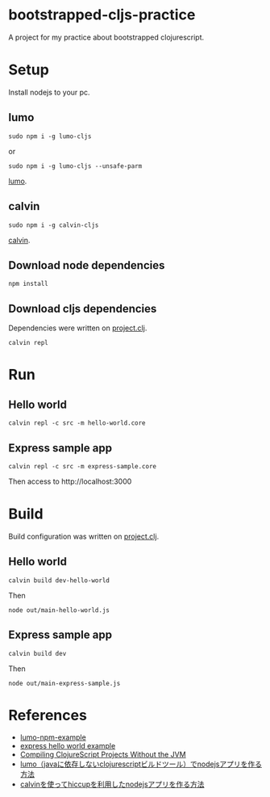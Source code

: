 # bootstrapped-cljs-practice
A project for my practice about bootstrapped clojurescript.

# Setup
Install nodejs to your pc.

## lumo
```
sudo npm i -g lumo-cljs
```

or

```
sudo npm i -g lumo-cljs --unsafe-parm
```

[lumo](https://github.com/anmonteiro/lumo).

## calvin
```
sudo npm i -g calvin-cljs
```

[calvin](https://github.com/eginez/calvin).

## Download node dependencies
```
npm install
```

## Download cljs dependencies
Dependencies were written on [project.clj](/project.clj).

```
calvin repl
```

# Run
## Hello world
```
calvin repl -c src -m hello-world.core
```

## Express sample app
```
calvin repl -c src -m express-sample.core
```

Then access to http://localhost:3000

# Build
Build configuration was written on [project.clj](/project.clj).

## Hello world
```
calvin build dev-hello-world
```
Then
```
node out/main-hello-world.js
```

## Express sample app
```
calvin build dev
```
Then
```
node out/main-express-sample.js
```

# References
- [lumo-npm-example](https://github.com/rberger/lumo-npm-example)
- [express hello world example](https://expressjs.com/en/starter/hello-world.html)
- [Compiling ClojureScript Projects Without the JVM](https://anmonteiro.com/2017/02/compiling-clojurescript-projects-without-the-jvm/)
- [lumo（javaに依存しないclojurescriptビルドツール）でnodejsアプリを作る方法](http://asukiaaa.blogspot.com/2017/08/lumojavaclojurescriptnodejs.html)
- [calvinを使ってhiccupを利用したnodejsアプリを作る方法](http://asukiaaa.blogspot.com/2017/09/calvinhiccupnodejs.html)
